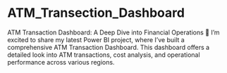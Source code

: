 # ATM_Transection_Dashboard
ATM Transaction Dashboard: A Deep Dive into Financial Operations 🚀  I’m excited to share my latest Power BI project, where I’ve built a comprehensive ATM Transaction Dashboard. This dashboard offers a detailed look into ATM transactions, cost analysis, and operational performance across various regions.
